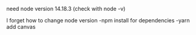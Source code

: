 need node version 14.18.3 (check with node -v)

I forget how to change node version
 -npm install for dependencies
 -yarn add canvas 
